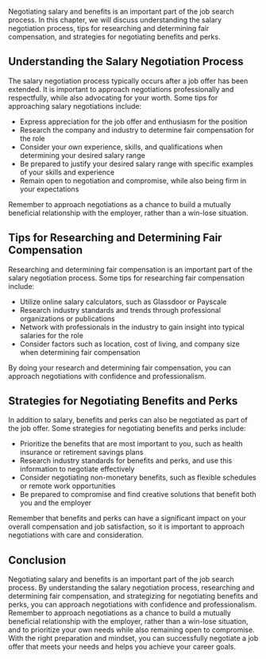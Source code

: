 
Negotiating salary and benefits is an important part of the job search process. In this chapter, we will discuss understanding the salary negotiation process, tips for researching and determining fair compensation, and strategies for negotiating benefits and perks.

Understanding the Salary Negotiation Process
--------------------------------------------

The salary negotiation process typically occurs after a job offer has been extended. It is important to approach negotiations professionally and respectfully, while also advocating for your worth. Some tips for approaching salary negotiations include:

* Express appreciation for the job offer and enthusiasm for the position
* Research the company and industry to determine fair compensation for the role
* Consider your own experience, skills, and qualifications when determining your desired salary range
* Be prepared to justify your desired salary range with specific examples of your skills and experience
* Remain open to negotiation and compromise, while also being firm in your expectations

Remember to approach negotiations as a chance to build a mutually beneficial relationship with the employer, rather than a win-lose situation.

Tips for Researching and Determining Fair Compensation
------------------------------------------------------

Researching and determining fair compensation is an important part of the salary negotiation process. Some tips for researching fair compensation include:

* Utilize online salary calculators, such as Glassdoor or Payscale
* Research industry standards and trends through professional organizations or publications
* Network with professionals in the industry to gain insight into typical salaries for the role
* Consider factors such as location, cost of living, and company size when determining fair compensation

By doing your research and determining fair compensation, you can approach negotiations with confidence and professionalism.

Strategies for Negotiating Benefits and Perks
---------------------------------------------

In addition to salary, benefits and perks can also be negotiated as part of the job offer. Some strategies for negotiating benefits and perks include:

* Prioritize the benefits that are most important to you, such as health insurance or retirement savings plans
* Research industry standards for benefits and perks, and use this information to negotiate effectively
* Consider negotiating non-monetary benefits, such as flexible schedules or remote work opportunities
* Be prepared to compromise and find creative solutions that benefit both you and the employer

Remember that benefits and perks can have a significant impact on your overall compensation and job satisfaction, so it is important to approach negotiations with care and consideration.

Conclusion
----------

Negotiating salary and benefits is an important part of the job search process. By understanding the salary negotiation process, researching and determining fair compensation, and strategizing for negotiating benefits and perks, you can approach negotiations with confidence and professionalism. Remember to approach negotiations as a chance to build a mutually beneficial relationship with the employer, rather than a win-lose situation, and to prioritize your own needs while also remaining open to compromise. With the right preparation and mindset, you can successfully negotiate a job offer that meets your needs and helps you achieve your career goals.
